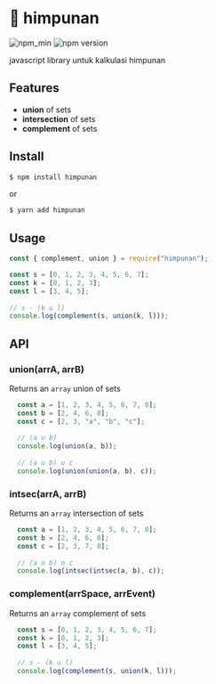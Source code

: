 # :blossom: himpunan
![npm_min](https://badgen.net/bundlephobia/min/himpunan)
![npm version](https://badgen.net/npm/v/himpunan)

javascript library untuk kalkulasi himpunan

## Features
- **union** of sets
- **intersection** of sets
- **complement** of sets

## Install
```bash
$ npm install himpunan
```

or 

```bash
$ yarn add himpunan
```

## Usage
```js
const { complement, union } = require("himpunan");

const s = [0, 1, 2, 3, 4, 5, 6, 7];
const k = [0, 1, 2, 3];
const l = [3, 4, 5];
  
// s - (k u l)
console.log(complement(s, union(k, l)));
```


## API
### union(arrA, arrB)
Returns an `array` union of sets
```js
  const a = [1, 2, 3, 4, 5, 6, 7, 8];
  const b = [2, 4, 6, 8];
  const c = [2, 3, "a", "b", "c"];
  
  // (a u b)
  console.log(union(a, b));
  
  // (a u b) u c
  console.log(union(union(a, b), c));
```

### intsec(arrA, arrB)
Returns an `array` intersection of sets
```js
  const a = [1, 2, 3, 4, 5, 6, 7, 8];
  const b = [2, 4, 6, 8];
  const c = [2, 3, 7, 8];
  
  // (a n b) n c
  console.log(intsec(intsec(a, b), c));
```

### complement(arrSpace, arrEvent)
Returns an `array` complement of sets
```js
  const s = [0, 1, 2, 3, 4, 5, 6, 7];
  const k = [0, 1, 2, 3];
  const l = [3, 4, 5];
  
  // s - (k u l)
  console.log(complement(s, union(k, l)));
```

